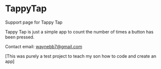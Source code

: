 # TappyTap
Support page for Tappy Tap

Tappy Tap is just a simple app to count the number of times a button has been pressed.

Contact email: waynebb7@gmail.com 

[This was purely a test project to teach my son how to code and create an app]
